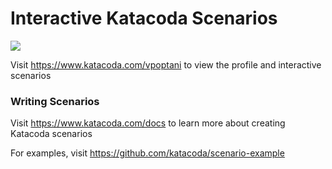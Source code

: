 # Interactive Katacoda Scenarios

[![](http://shields.katacoda.com/katacoda/vpoptani/count.svg)](https://www.katacoda.com/vpoptani "Get your profile on Katacoda.com")

Visit https://www.katacoda.com/vpoptani to view the profile and interactive scenarios

### Writing Scenarios
Visit https://www.katacoda.com/docs to learn more about creating Katacoda scenarios

For examples, visit https://github.com/katacoda/scenario-example
